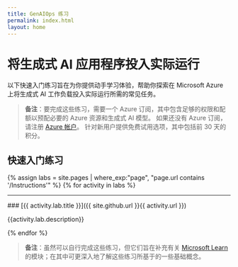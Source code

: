 ```yaml
---
title: GenAIOps 练习
permalink: index.html
layout: home
---
```


# 将生成式 AI 应用程序投入实际运行

以下快速入门练习旨在为你提供动手学习体验，帮助你探索在 Microsoft Azure 上将生成式 AI 工作负载投入实际运行所需的常见任务。

> **备注**：要完成这些练习，需要一个 Azure 订阅，其中包含足够的权限和配额以预配必要的 Azure 资源和生成式 AI 模型。 如果还没有 Azure 订阅，请注册 [Azure 帐户](https://azure.microsoft.com/free)。 针对新用户提供免费试用选项，其中包括前 30 天的积分。

## 快速入门练习

{% assign labs = site.pages | where_exp:"page", "page.url contains '/Instructions'" %} {% for activity in labs  %}
<hr>
### [{{ activity.lab.title }}]({{ site.github.url }}{{ activity.url }})

{{activity.lab.description}}

{% endfor %}

> **备注**：虽然可以自行完成这些练习，但它们旨在补充有关 [Microsoft Learn](https://learn.microsoft.com/training/paths/operationalize-gen-ai-apps/) 的模块；在其中可更深入地了解这些练习所基于的一些基础概念。
